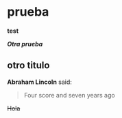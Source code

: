 # prueba

**test**

***Otra prueba***

## otro titulo


**Abraham Lincoln** said:

> Four score and seven years ago

~~Hola~~
